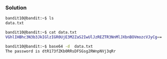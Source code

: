 ### Solution
```bash
bandit10@bandit:~$ ls
data.txt
```
```bash
bandit10@bandit:~$ cat data.txt 
VGhlIHBhc3N3b3JkIGlzIGR0UjE3M2ZaS2IwUlJzREZTR3NnMlJXbnBOVmozcVJyCg==
```
```bash
bandit10@bandit:~$ base64 -d  data.txt 
The password is dtR173fZKb0RRsDFSGsg2RWnpNVj3qRr
```

